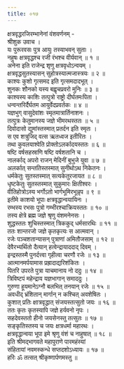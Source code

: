 ```yaml
---
title: ०१७
---
```

क्षत्रवृद्धरजिरम्भानेनां वंशवर्णनम् -  
श्रीशुक उवाच ।  
यः पुरूरवसः पुत्र आयुः तस्याभवन् सुताः ।  
नहुषः क्षत्रवृद्धश्च रजी रंभश्च वीर्यवान् ॥ १ ॥  
अनेना इति राजेन्द्र शृणु क्षत्रवृधोऽन्वयम् ।  
क्षत्रवृद्धसुतस्यासन् सुहोत्रस्यात्मजास्त्रयः ॥ २ ॥  
काश्यः कुशो गृत्समद इति गृत्समदादभूत् ।  
शुनकः शौनको यस्य बह्वृचप्रवरो मुनिः ॥ ३ ॥  
काश्यस्य काशिः तत्पुत्रो राष्ट्रो दीर्घतमःपिता ।  
धन्वन्तरिर्दैर्घतम आयुर्वेदप्रवर्तकः ॥ ४ ॥  
यज्ञभुग् वासुदेवांशः स्मृतमात्रार्तिनाशनः ।  
तत्पुत्रः केतुमानस्य जज्ञे भीमरथस्ततः ॥ ५ ॥  
दिवोदासो द्युमांस्तस्मात् प्रतर्दन इति स्मृतः ।  
स एव शत्रुजिद् वत्स ऋतध्वज इतीरितः ।  
तथा कुवलयाश्वेति प्रोक्तोऽलर्कादयस्ततः ॥ ६ ॥  
षष्टि वर्षसहस्राणि षष्टि वर्षशतानि च ।  
नालर्काद् अपरो राजन् मेदिनीं बुभुजे युवा ॥ ७ ॥  
अलर्कात् सन्ततिस्तस्मात् सुनीथोऽथ निकेतनः ।  
धर्मकेतुः सुतस्तस्मात् सत्यकेतुरजायत ॥ ८ ॥  
धृष्टकेतुः सुतस्तस्मात् सुकुमारः क्षितीश्वरः ।  
वीतिहोत्रोऽस्य भर्गोऽतो भार्गभूमिरभून्नृप ॥ ९ ॥  
इतीमे काशयो भूपाः क्षत्रवृद्धान्वयायिनः ।  
रम्भस्य रभसः पुत्रो गम्भीरश्चाक्रियस्ततः ॥ १० ॥  
तस्य क्षेत्रे ब्रह्म जज्ञे श्रृणु वंशमनेनसः ।  
शुद्धस्ततः शुचिस्तस्मात् त्रिककुद् धर्मसारथिः ॥ ११ ॥  
ततः शान्तरजो जज्ञे कृतकृत्यः स आत्मवान् ।  
रजेः पञ्चशतान्यासन् पुत्राणां अमितौजसाम् ॥ १२ ॥  
देवैरभ्यर्थितो दैत्यान् हत्वेन्द्रायाददाद् दिवम् ।  
इन्द्रस्तस्मै पुनर्दत्त्वा गृहीत्वा चरणौ रजेः ॥ १३ ॥  
आत्मानमर्पयामास प्रह्रादाद्यरिशंकितः ।  
पितरि उपरते पुत्रा याचमानाय नो ददुः ॥ १४ ॥  
त्रिविष्टपं महेन्द्राय यज्ञभागान् समाददुः ।  
गुरुणा हूयमानेऽग्नौ बलभित् तनयान् रजेः ॥ १५ ॥  
अवधीद् भ्रंशितान् मार्गान् न कश्चित् अवशेषितः ।  
कुशात् प्रतिः क्षात्रवृद्धात् संजयस्तत्सुतो जयः ॥ १६ ॥  
ततः कृतः कृतस्यापि जज्ञे हर्यवनो नृपः ।  
सहदेवस्ततो हीनो जयसेनस्तु तत्सुतः ॥ १७ ॥  
सङ्‌कृतिस्तस्य च जयः क्षत्रधर्मा महारथः ।  
क्षत्रवृद्धान्वया भूपा इमे श्रृणु वंशं च नाहुषात् ॥ १८ ॥  
इति श्रीमद्भागवते महापुराणे पारमहंस्यां  
संहितायां नवमस्कन्धे सप्तदशोऽध्यायः ॥ १७ ॥  
हरिः ॐ तत्सत् श्रीकृष्णार्पणमस्तु ॥